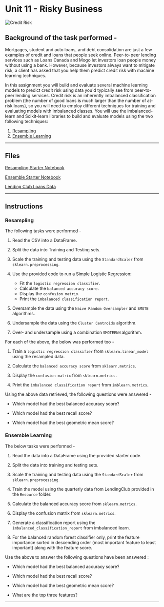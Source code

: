 # Unit 11 - Risky Business
 
![Credit Risk](Images/credit-risk.jpg)

## Background of the task performed - 

Mortgages, student and auto loans, and debt consolidation are just a few examples of credit and loans that people seek online. Peer-to-peer lending services such as Loans Canada and Mogo let investors loan people money without using a bank. However, because investors always want to mitigate risk, a client has asked that you help them predict credit risk with machine learning techniques.

In this assignment you will build and evaluate several machine learning models to predict credit risk using data you'd typically see from peer-to-peer lending services. Credit risk is an inherently imbalanced classification problem (the number of good loans is much larger than the number of at-risk loans), so you will need to employ different techniques for training and evaluating models with imbalanced classes. You will use the imbalanced-learn and Scikit-learn libraries to build and evaluate models using the two following techniques:

1. [Resampling](#Resampling)
2. [Ensemble Learning](#Ensemble-Learning)

- - -

## Files

[Resampling Starter Notebook](Starter_Code/credit_risk_resampling.ipynb)

[Ensemble Starter Notebook](Starter_Code/credit_risk_ensemble.ipynb)

[Lending Club Loans Data](Resources)

- - -

## Instructions

### Resampling
The following tasks were performed - 

1. Read the CSV into a DataFrame.

2. Split the data into Training and Testing sets.

3. Scale the training and testing data using the `StandardScaler` from `sklearn.preprocessing`.

4. Use the provided code to run a Simple Logistic Regression:
    * Fit the `logistic regression classifier`.
    * Calculate the `balanced accuracy score`.
    * Display the `confusion matrix`.
    * Print the `imbalanced classification report`.

5. Oversample the data using the `Naive Random Oversampler` and `SMOTE` algorithms.

6. Undersample the data using the `Cluster Centroids` algorithm.

7. Over- and undersample using a combination `SMOTEENN` algorithm.

For each of the above, the below was performed too -

1. Train a `logistic regression classifier` from `sklearn.linear_model` using the resampled data.

2. Calculate the `balanced accuracy score` from `sklearn.metrics`.

3. Display the `confusion matrix` from `sklearn.metrics`.

4. Print the `imbalanced classification report` from `imblearn.metrics`.

Using the above data retrieved, the following questions were answered - 

* Which model had the best balanced accuracy score?
>
* Which model had the best recall score?
>
* Which model had the best geometric mean score?

### Ensemble Learning

The below tasks were performed - 

1. Read the data into a DataFrame using the provided starter code.

2. Split the data into training and testing sets.

3. Scale the training and testing data using the `StandardScaler` from `sklearn.preprocessing`.

4. Train the model using the quarterly data from LendingClub provided in the `Resource` folder.

5. Calculate the balanced accuracy score from `sklearn.metrics`.

6. Display the confusion matrix from `sklearn.metrics`.

7. Generate a classification report using the `imbalanced_classification_report` from imbalanced learn.

8. For the balanced random forest classifier only, print the feature importance sorted in descending order (most important feature to least important) along with the feature score.

Use the above to answer the following questions have been answered :

* Which model had the best balanced accuracy score?

* Which model had the best recall score?

* Which model had the best geometric mean score?

* What are the top three features?

- - -